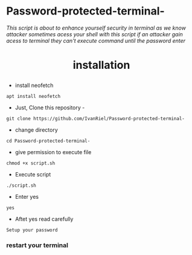 # Password-protected-terminal-
<i>This script is about to enhance yourself security in terminal as we know attacker sometimes acess your shell with this script if an attacker gain acess to terminal they can't execute command until the password enter</i>





<b><h1><p align="center">installation</p></h1></b>



- install neofetch
```
apt install neofetch
```

- Just, Clone this repository -
```
git clone https://github.com/IvanRiel/Password-protected-terminal-
```

- change directory 
```
cd Password-protected-terminal-
```
- give permission to execute file
```
chmod +x script.sh
```
- Execute script
```
./script.sh
```
- Enter yes
```
yes
```

- Aftet yes read carefully 
```
Setup your password
```
<h3>restart your terminal</h3>
